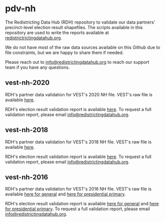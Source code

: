 # pdv-nh

The Redistricting Data Hub (RDH) repository to validate our data partners' precinct-level election result shapefiles. The scripts available in this repository are used to write the reports available at [redistrictrictingdatahub.org]([https://redistrictingdatahub.org/](https://redistrictingdatahub.org/)). 

We do not have most of the raw data sources available on this Github due to file constraints, but we are happy to share them if needed. 

Please reach out to info@redistrictingdatahub.org to reach our support team if you have any questions. 

## vest-nh-2020

RDH's partner data validation for VEST's 2020 NH file. VEST's raw file is available [here](https://dataverse.harvard.edu/file.xhtml?fileId=4749664&datasetVersionId=251765).

RDH's election result validation report is available [here](https://redistrictingdatahub.org/dataset/vest-2020-new-hampshire-precinct-and-election-results/). To request a full validation report, please email info@redistrictingdatahub.org. 

## vest-nh-2018

RDH's partner data validation for VEST's 2018 NH file. VEST's raw file is available [here](https://dataverse.harvard.edu/file.xhtml?fileId=4302290&datasetVersionId=251384).

RDH's election result validation report is available [here](https://redistrictingdatahub.org/dataset/vest-2018-new-hampshire-precinct-and-election-results/). To request a full validation report, please email info@redistrictingdatahub.org. 

## vest-nh-2016

RDH's partner data validation for VEST's 2016 NH file. VEST's raw file is available [here for general](https://dataverse.harvard.edu/file.xhtml?fileId=4749662&datasetVersionId=252739) and [here for presidential primary](https://dataverse.harvard.edu/file.xhtml?persistentId=doi:10.7910/DVN/NH5S2I/SE51PO&version=64.0).

RDH's election result validation report is available [here for general](https://redistrictingdatahub.org/dataset/vest-2016-new-hampshire-precinct-and-election-results/) and [here for presidential primary](https://redistrictingdatahub.org/dataset/vest-2016-new-hampshire-precinct-and-presidential-primary-election-results/). To request a full validation report, please email info@redistrictingdatahub.org. 

